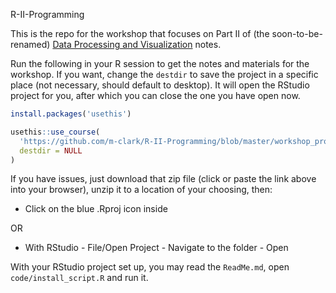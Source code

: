 R-II-Programming

This is the repo for the workshop that focuses on Part II of (the soon-to-be-renamed) [Data Processing and Visualization](https://m-clark.github.io/data-processing-and-visualization) notes.


Run the following in your R session to get the notes and materials for the workshop.  If you want, change the `destdir` to save the project in a specific place (not necessary, should default to desktop).  It will open the RStudio project for you, after which you can close the one you have open now.


```r
install.packages('usethis')

usethis::use_course(
  'https://github.com/m-clark/R-II-Programming/blob/master/workshop_programming.zip?raw=true', 
  destdir = NULL
)
```

If you have issues, just download that zip file (click or paste the link above into your browser), unzip it to a location of your choosing, then:

- Click on the blue .Rproj icon inside

OR

- With RStudio - File/Open Project - Navigate to the folder - Open




With your RStudio project set up, you may read the `ReadMe.md`, open `code/install_script.R` and run it.
